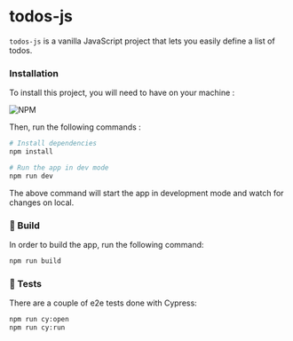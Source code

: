 # todos-js

`todos-js` is a vanilla JavaScript project that lets you easily define a list of todos.

### Installation

To install this project, you will need to have on your machine :

![NPM](https://img.shields.io/badge/-npm-black?style=for-the-badge&logoColor=white&logo=npm&color=CE0201)

Then, run the following commands :

```bash
# Install dependencies
npm install

# Run the app in dev mode
npm run dev
```

The above command will start the app in development mode and watch for changes on local.

### 🚀 Build

In order to build the app, run the following command:

```bash
npm run build
```

### 🧪 Tests

There are a couple of e2e tests done with Cypress:

```bash
npm run cy:open
npm run cy:run
```
